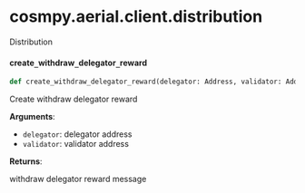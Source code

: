 <a id="cosmpy.aerial.client.distribution"></a>

# cosmpy.aerial.client.distribution

Distribution

<a id="cosmpy.aerial.client.distribution.create_withdraw_delegator_reward"></a>

#### create`_`withdraw`_`delegator`_`reward

```python
def create_withdraw_delegator_reward(delegator: Address, validator: Address)
```

Create withdraw delegator reward

**Arguments**:

- `delegator`: delegator address
- `validator`: validator address

**Returns**:

withdraw delegator reward message

